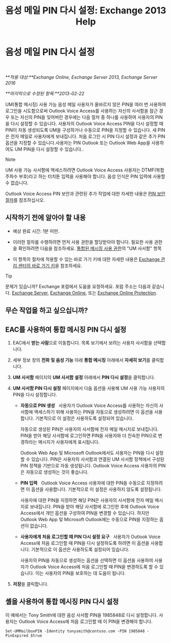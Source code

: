 ﻿---
title: '음성 메일 PIN 다시 설정: Exchange 2013 Help'
TOCTitle: 음성 메일 PIN 다시 설정
ms:assetid: bf07e6e7-01d2-4933-bff5-c615cc21a480
ms:mtpsurl: https://technet.microsoft.com/ko-kr/library/Bb124404(v=EXCHG.150)
ms:contentKeyID: 50556076
ms.date: 05/22/2018
mtps_version: v=EXCHG.150
f1_keywords:
- Microsoft.Exchange.Management.SnapIn.Esm.Recipients.ResetUnifiedMessagingPinPropertyControl
ms.translationtype: MT
---

# 음성 메일 PIN 다시 설정

 

_**적용 대상:**Exchange Online, Exchange Server 2013, Exchange Server 2016_

_**마지막으로 수정된 항목:**2013-02-22_

UM(통합 메시징) 사용 가능 음성 메일 사용자가 올바르지 않은 PIN을 여러 번 사용하여 로그인을 시도함으로써 Outlook Voice Access를 사용하는 자신의 사서함을 잠근 경우 또는 자신의 PIN을 잊어버린 경우에는 다음 절차 중 하나를 사용하여 사용자의 PIN을 다시 설정할 수 있습니다. 사용자의 Outlook Voice Access PIN을 다시 설정할 때 PIN이 자동 생성되도록 UM을 구성하거나 수동으로 PIN을 지정할 수 있습니다. 새 PIN은 전자 메일로 사용자에게 보내집니다. 처음 로그인 시 PIN 다시 설정과 같은 추가 PIN 옵션을 지정할 수 있습니다.사용자는 PIN Outlook 또는 Outlook Web App을 사용하여도 UM PIN을 다시 설정할 수 있습니다..


> [!NOTE]
> UM 사용 가능 사서함에 액세스하려면 Outlook Voice Access 사용자는 DTMF(복합 주파수 부호)라고 하는 터치톤 입력을 사용해야 합니다. 음성 인식은 PIN 입력에 사용할 수 없습니다.



Outlook Voice Access PIN 보안과 관련된 추가 작업에 대한 자세한 내용은 [PIN 보안 절차](pin-security-procedures-exchange-2013-help.md)를 참조하십시오.

## 시작하기 전에 알아야 할 내용

  - 예상 완료 시간: 1분 미만.

  - 이러한 절차를 수행하려면 먼저 사용 권한을 할당받아야 합니다. 필요한 사용 권한을 확인하려면 다음을 참조하세요. [통합된 메시징 사용 권한](unified-messaging-permissions-exchange-2013-help.md)의 "UM 사서함" 항목

  - 이 항목의 절차에 적용할 수 있는 바로 가기 키에 대한 자세한 내용은 [Exchange 관리 센터의 바로 가기 키](keyboard-shortcuts-in-the-exchange-admin-center-exchange-online-protection-help.md)을 참조하세요.


> [!TIP]
> 문제가 있습니까? Exchange 포럼에서 도움을 요청하세요. 포럼 주소는 다음과 같습니다. <A href="https://go.microsoft.com/fwlink/p/?linkid=60612">Exchange Server</A>, <A href="https://go.microsoft.com/fwlink/p/?linkid=267542">Exchange Online</A>, 또는 <A href="https://go.microsoft.com/fwlink/p/?linkid=285351">Exchange Online Protection</A>.



## 무슨 작업을 하고 싶으십니까?

## EAC를 사용하여 통합 메시징 PIN 다시 설정

1.  EAC에서 **받는 사람**으로 이동합니다. 목록 보기에서 보려는 사용자 사서함을 선택합니다.

2.  세부 정보 창의 **전화 및 음성 기능** 아래 **통합 메시징** 아래에서 **자세히 보기**를 클릭합니다.

3.  **UM 사서함** 페이지의 **UM 사서함 설정** 아래에서 **PIN 다시 설정**을 클릭합니다.

4.  **UM 사서함 PIN 다시 설정** 페이지에서 다음 옵션을 사용해 UM 사용 가능 사용자의 PIN을 다시 설정합니다.
    
      - **자동으로 PIN 생성**   사용자가 Outlook Voice Access를 사용하는 자신의 사서함에 액세스하기 위해 사용하는 PIN을 자동으로 생성하려면 이 옵션을 사용합니다. 기본적으로 이 설정은 사용하도록 설정되어 있습니다.
        
        자동으로 생성된 PIN은 사용자의 사서함에 전자 메일 메시지로 보내집니다. PIN을 받아 해당 사서함에 로그인하면 PIN을 사용자와 더 친숙한 PIN으로 변경하라는 메시지가 사용자에게 표시됩니다.
        
        Outlook Web App 및 Microsoft Outlook에서도 사용자는 PIN을 다시 설정할 수 있습니다. PIN은 사용자의 사서함과 연결된 UM 사서함 정책에서 구성된 PIN 정책을 기반으로 자동 생성됩니다. Outlook Voice Access 사용자의 PIN은 자동으로 생성하는 것이 좋습니다.
    
      - **PIN 입력**   Outlook Voice Access 사용자에 대한 PIN을 수동으로 지정하려면 이 옵션을 사용합니다. 기본적으로 이 설정은 사용하지 않도록 설정됩니다.
        
        사용자에 대한 PIN을 지정하면 해당 PIN은 사용자의 사서함에 전자 메일 메시지로 보내집니다. PIN을 받아 해당 사서함에 로그인한 후에 Outlook Voice Access에서 개인 옵션을 구성하여 PIN을 변경할 수 있습니다. 하지만 Outlook Web App 및 Microsoft Outlook에는 수동으로 PIN을 지정하는 옵션이 없습니다.
    
      - **사용자에게 처음 로그인할 때 PIN 다시 설정 요구**   사용자가 Outlook Voice Access에 처음 로그인할 때 PIN을 다시 설정하도록 하려면 이 옵션을 사용합니다. 기본적으로 이 옵션은 사용하도록 설정되어 있습니다.
        
        사용자의 PIN을 자동으로 생성하는 옵션을 선택하면 이 옵션을 사용하여 사용자가 Outlook Voice Access에 처음 로그인할 때 PIN을 변경하도록 할 수 있습니다. 이는 사용자의 PIN을 보호하는 데 도움이 됩니다.

5.  **저장**을 클릭합니다.

## 셸을 사용하여 통합 메시징 PIN 다시 설정

이 예에서는 Tony Smith에 대한 음성 사서함 PIN을 1985848로 다시 설정합니다. 사용자는 Outlook Voice Access에 처음 로그인할 때 이 PIN을 변경해야 합니다.

    Set-UMMailboxPIN -Identity tonysmith@contoso.com -PIN 1985848 -PinExpired $true

